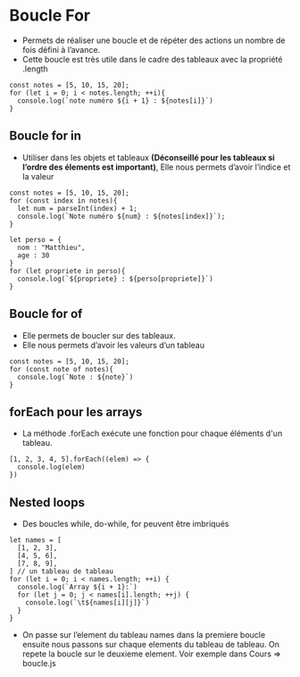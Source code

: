 # Boucle For
* Permets de réaliser une boucle et de répéter des actions un nombre de fois défini à l’avance.
* Cette boucle est très utile dans le cadre des tableaux avec la propriété .length

```
const notes = [5, 10, 15, 20];
for (let i = 0; i < notes.length; ++i){
  console.log(`note numéro ${i + 1} : ${notes[i]}`)
}
```

## Boucle for in

* Utiliser dans les objets et tableaux **(Déconseillé pour les tableaux si l’ordre des élements est important)**, Elle nous permets d’avoir l’indice et la valeur

```
const notes = [5, 10, 15, 20];
for (const index in notes){
  let num = parseInt(index) + 1;
  console.log(`Note numéro ${num} : ${notes[index]}`);
}
```
```
let perso = {
  nom : "Matthieu",
  age : 30
}
for (let propriete in perso){
  console.log(`${propriete} : ${perso[propriete]}`)
}
```

## Boucle for of
* Elle permets de boucler sur des tableaux. 
* Elle nous permets d’avoir les valeurs d’un tableau

```
const notes = [5, 10, 15, 20];
for (const note of notes){
  console.log(`Note : ${note}`)
}
```

## forEach pour les arrays
* La méthode .forEach exécute une fonction pour chaque éléments d'un tableau.

```
[1, 2, 3, 4, 5].forEach((elem) => {
  console.log(elem)
})
```

## Nested loops 
* Des boucles while, do-while, for peuvent être imbriqués
```
let names = [
  [1, 2, 3],
  [4, 5, 6],
  [7, 8, 9],
] // un tableau de tableau
for (let i = 0; i < names.length; ++i) {
  console.log(`Array ${i + 1}:`)
  for (let j = 0; j < names[i].length; ++j) {
    console.log(`\t${names[i][j]}`)
  }
}
```
* On passe sur l’element du tableau names dans la premiere boucle ensuite nous passons sur chaque elements du tableau de tableau.
On repete la boucle sur le deuxieme element.
Voir exemple dans Cours => boucle.js